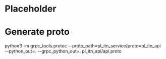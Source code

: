 # Placeholder


# Generate proto
python3 -m grpc_tools.protoc --proto_path=pl_itn_service/proto=pl_itn_api --python_out=.  --grpc_python_out=. pl_itn_api/api.proto
